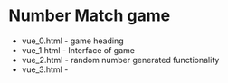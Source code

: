 # Number Match game
* vue_0.html - game heading
* vue_1.html - Interface of game
* vue_2.html - random number generated functionality
* vue_3.html - 
